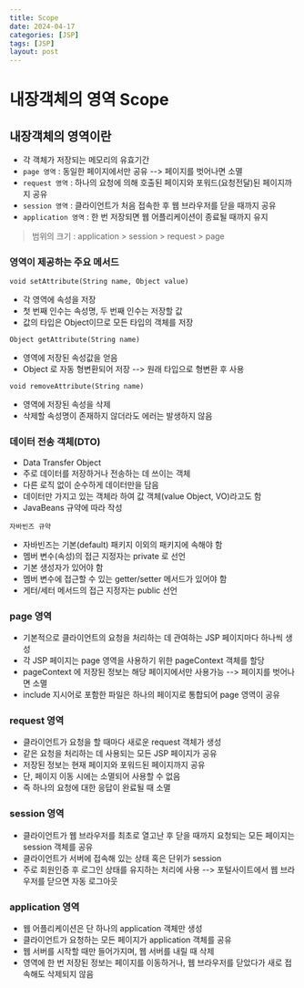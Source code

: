 ```yaml
---
title: Scope
date: 2024-04-17
categories: [JSP]
tags: [JSP]
layout: post
---
```


# 내장객체의 영역 Scope
## 내장객체의 영역이란
* 각 객체가 저장되는 메모리의 유효기간
* `page 영역` : 동일한 페이지에서만 공유 --> 페이지를 벗어나면 소멸
* `request 영역` : 하나의 요청에 의해 호출된 페이지와 포워드(요청전달)된 페이지까지 공유
* `session 영역` : 클라이언트가 처음 접속한 후 웹 브라우저를 닫을 때까지 공유
* `application 영역` : 한 번 저장되면 웹 어플리케이션이 종료될 때까지 유지

> 범위의 크기 : application > session > request > page

### 영역이 제공하는 주요 메서드
`void setAttribute(String name, Object value)`
* 각 영역에 속성을 저장
* 첫 번째 인수는 속성명, 두 번째 인수는 저장할 값
* 값의 타입은 Object이므로 모든 타입의 객체를 저장

`Object getAttribute(String name)`
* 영역에 저장된 속성값을 얻음
* Object 로 자동 형변환되어 저장 --> 원래 타입으로 형변환 후 사용

`void removeAttribute(String name)`
* 영역에 저장된 속성을 삭제
* 삭제할 속성명이 존재하지 않더라도 에러는 발생하지 않음

### 데이터 전송 객체(DTO)
* Data Transfer Object
* 주로 데이터를 저장하거나 전송하는 데 쓰이는 객체
* 다른 로직 없이 순수하게 데이터만을 담음
* 데이터만 가지고 있는 객체라 하여 값 객체(value Object, VO)라고도 함
* JavaBeans 규약에 따라 작성

`자바빈즈 규약`
* 자바빈즈는 기본(default) 패키지 이외의 패키지에 속해야 함
* 멤버 변수(속성)의 접근 지정자는 private 로 선언
* 기본 생성자가 있어야 함
* 멤버 변수에 접근할 수 있는 getter/setter 메서드가 있어야 함
* 게터/세터 메서드의 접근 지정자는 public 선언

### page 영역
* 기본적으로 클라이언트의 요청을 처리하는 데 관여하는 JSP 페이지마다 하나씩 생성
* 각 JSP 페이지는 page 영역을 사용하기 위한 pageContext 객체를 할당
* pageContext 에 저장된 정보는 해당 페이지에서만 사용가능 --> 페이지를 벗어나면 소멸
* include 지시어로 포함한 파일은 하나의 페이지로 통합되어 page 영역이 공유

### request 영역
* 클라이언트가 요청을 할 때마다 새로운 request 객체가 생성
* 같은 요청을 처리하는 데 사용되는 모든 JSP 페이지가 공유
* 저장된 정보는 현재 페이지와 포워드된 페이지까지 공유
* 단, 페이지 이동 시에는 소멸되어 사용할 수 없음
* 즉 하나의 요청에 대한 응답이 완료될 때 소멸

### session 영역
* 클라이언트가 웹 브라우저를 최초로 열고난 후 닫을 때까지 요청되는 모든 페이지는 session 객체를 공유
* 클라이언트가 서버에 접속해 있는 상태 혹은 단위가 session
* 주로 회원인증 후 로그인 상태를 유지하는 처리에 사용 --> 포털사이트에서 웹 브라우저를 닫으면 자동 로그아웃

### application 영역
* 웹 어플리케이션은 단 하나의 application 객체만 생성
* 클라이언트가 요청하는 모든 페이지가 application 객체를 공유
* 웹 서버를 시작할 때만 들어가지며, 웹 서버를 내릴 때 삭제
* 영역에 한 번 저장된 정보는 페이지를 이동하거나, 웹 브라우저를 닫았다가 새로 접속해도 삭제되지 않음